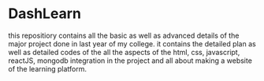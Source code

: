 # DashLearn
this repositiory contains all the basic as well as advanced details of the major project done in last year of my college. it contains the detailed plan as well as detailed codes of the all the aspects of the html, css, javascript, reactJS, mongodb integration in the project and all about making a website of the learning platform.
